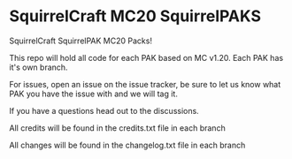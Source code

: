 # SquirrelCraft MC20 SquirrelPAKS

SquirrelCraft SquirrelPAK MC20 Packs!

This repo will hold all code for each PAK based on MC v1.20. Each PAK has it's own branch. 

For issues, open an issue on the issue tracker, be sure to let us know what PAK you have the issue with and we will tag it. 

If you have a questions head out to the discussions.

All credits will be found in the credits.txt file in each branch

All changes will be found in the changelog.txt file in each branch


